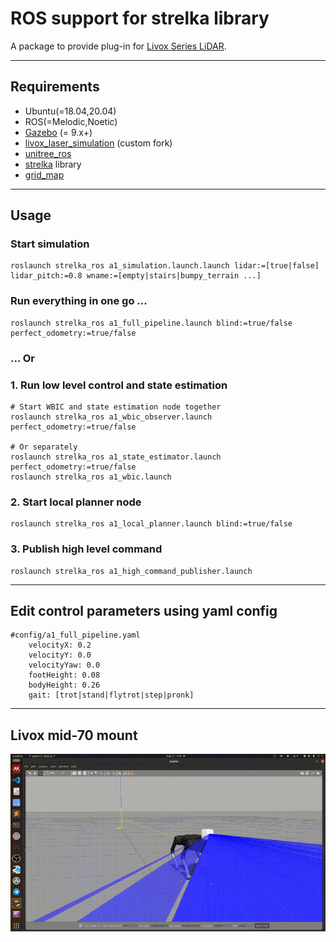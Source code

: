 # ROS support for strelka library
A package to provide plug-in for [Livox Series LiDAR](https://www.livoxtech.com).
***
## Requirements
- Ubuntu(=18.04,20.04)
- ROS(=Melodic,Noetic)
- [Gazebo](http://gazebosim.org) (= 9.x+)
- [livox_laser_simulation](https://github.com/RumblingTurtle/livox_laser_simulation) (custom fork)
- [unitree_ros](https://github.com/unitreerobotics/unitree_ros)
- [strelka](https://github.com/RumblingTurtle/strelka) library 
- [grid_map](https://github.com/ANYbotics/grid_map)

***

## Usage

### Start simulation
```
roslaunch strelka_ros a1_simulation.launch.launch lidar:=[true|false] lidar_pitch:=0.8 wname:=[empty|stairs|bumpy_terrain ...]
```
### Run everything in one go ...
```
roslaunch strelka_ros a1_full_pipeline.launch blind:=true/false perfect_odometry:=true/false
```
### ... Or
### 1. Run low level control and state estimation
```
# Start WBIC and state estimation node together
roslaunch strelka_ros a1_wbic_observer.launch perfect_odometry:=true/false

# Or separately
roslaunch strelka_ros a1_state_estimator.launch perfect_odometry:=true/false
roslaunch strelka_ros a1_wbic.launch
```
### 2. Start local planner node
```
roslaunch strelka_ros a1_local_planner.launch blind:=true/false
```
### 3. Publish high level command
```
roslaunch strelka_ros a1_high_command_publisher.launch
```
***
## Edit control parameters using yaml config
```
#config/a1_full_pipeline.yaml
    velocityX: 0.2
    velocityY: 0.0
    velocityYaw: 0.0 
    footHeight: 0.08 
    bodyHeight: 0.26 
    gait: [trot|stand|flytrot|step|pronk]
```
***
## Livox mid-70 mount
![](resources/livox.gif)
